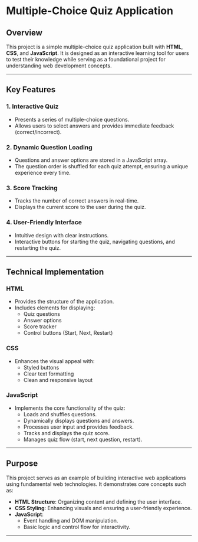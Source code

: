 # Multiple-Choice Quiz Application

## Overview

This project is a simple multiple-choice quiz application built with **HTML**, **CSS**, and **JavaScript**. It is designed as an interactive learning tool for users to test their knowledge while serving as a foundational project for understanding web development concepts.

---

## Key Features

### 1. Interactive Quiz
- Presents a series of multiple-choice questions.
- Allows users to select answers and provides immediate feedback (correct/incorrect).

### 2. Dynamic Question Loading
- Questions and answer options are stored in a JavaScript array.
- The question order is shuffled for each quiz attempt, ensuring a unique experience every time.

### 3. Score Tracking
- Tracks the number of correct answers in real-time.
- Displays the current score to the user during the quiz.

### 4. User-Friendly Interface
- Intuitive design with clear instructions.
- Interactive buttons for starting the quiz, navigating questions, and restarting the quiz.

---

## Technical Implementation

### HTML
- Provides the structure of the application.
- Includes elements for displaying:
  - Quiz questions
  - Answer options
  - Score tracker
  - Control buttons (Start, Next, Restart)

### CSS
- Enhances the visual appeal with:
  - Styled buttons
  - Clear text formatting
  - Clean and responsive layout

### JavaScript
- Implements the core functionality of the quiz:
  - Loads and shuffles questions.
  - Dynamically displays questions and answers.
  - Processes user input and provides feedback.
  - Tracks and displays the quiz score.
  - Manages quiz flow (start, next question, restart).

---

## Purpose

This project serves as an example of building interactive web applications using fundamental web technologies. It demonstrates core concepts such as:
- **HTML Structure**: Organizing content and defining the user interface.
- **CSS Styling**: Enhancing visuals and ensuring a user-friendly experience.
- **JavaScript**:
  - Event handling and DOM manipulation.
  - Basic logic and control flow for interactivity.

---
